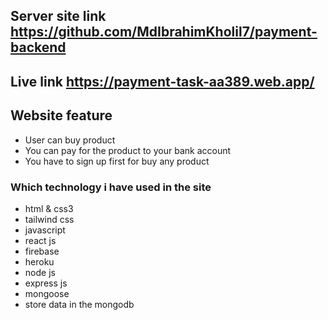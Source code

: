 
## Server site link https://github.com/MdIbrahimKholil7/payment-backend
## Live link https://payment-task-aa389.web.app/
## Website feature
- User can buy product
- You can pay for the product to your bank account
- You have to sign up first for buy any product
### Which technology i have used in the site
- html & css3
- tailwind css
- javascript 
- react js
- firebase 
- heroku 
- node js
- express js
- mongoose
- store data in the mongodb
